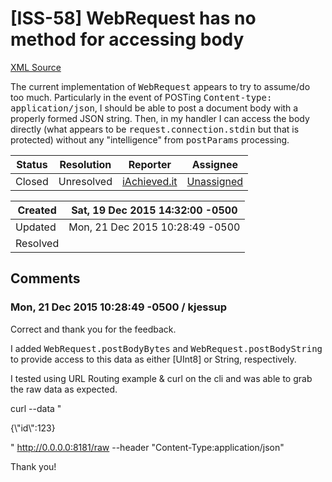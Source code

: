 # [ISS-58] WebRequest has no method for accessing body

[XML Source](../xml/ISS-58.xml)
<p><p>The current implementation of <tt>WebRequest</tt> appears to try to assume/do too much.  Particularly in the event of POSTing <tt>Content-type:  application/json</tt>, I should be able to post a document body with a properly formed JSON string.  Then, in my handler I can access the body directly (what appears to be <tt>request.connection.stdin</tt> but that is protected) without any "intelligence" from <tt>postParams</tt> processing.</p></p>





Status|Resolution|Reporter|Assignee
------|----------|--------|--------
Closed|Unresolved|[iAchieved.it](iachievedit)|[Unassigned]($-1)





Created|Sat, 19 Dec 2015 14:32:00 -0500
-------|--------------
Updated|Mon, 21 Dec 2015 10:28:49 -0500
Resolved|


## Comments




### Mon, 21 Dec 2015 10:28:49 -0500 / kjessup 

<p><p>Correct and thank you for the feedback.</p>

<p>I added <tt>WebRequest.postBodyBytes</tt> and <tt>WebRequest.postBodyString</tt> to provide access to this data as either <span class="error">&#91;UInt8&#93;</span> or String, respectively.</p>

<p>I tested using URL Routing example &amp; curl on the cli and was able to grab the raw data as expected.</p>

<p>curl --data "</p>
{\"id\":123}
<p>" <a href="http://0.0.0.0:8181/raw" class="external-link" rel="nofollow">http://0.0.0.0:8181/raw</a> --header "Content-Type:application/json"</p>

<p>Thank you!</p></p>


